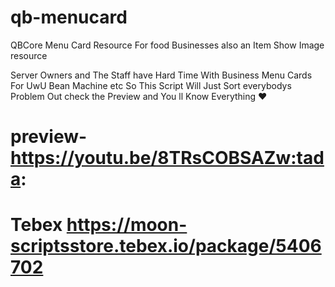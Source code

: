 # qb-menucard
QBCore Menu Card Resource For food Businesses also an Item Show Image resource

Server Owners and The Staff have Hard Time With Business Menu Cards For UwU Bean  Machine etc So This Script Will Just Sort everybodys Problem Out check the Preview and You ll Know Everything :heart: 

# preview- https://youtu.be/8TRsCOBSAZw:tada:

# Tebex https://moon-scriptsstore.tebex.io/package/5406702



